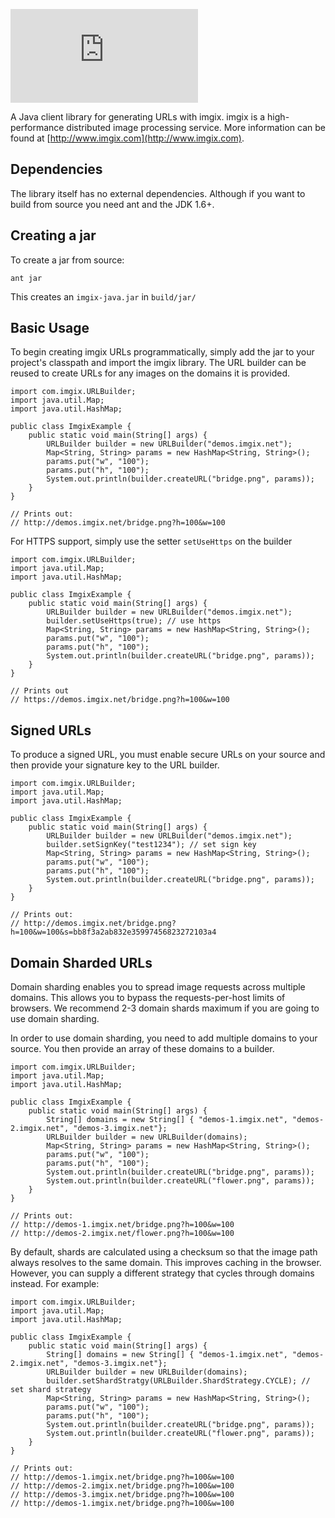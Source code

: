 ![imgix logo](https://assets.imgix.net/imgix-logo-web-2014.pdf?page=2&fm=png&w=200&h=200)

A Java client library for generating URLs with imgix. imgix is a high-performance
distributed image processing service. More information can be found at
[http://www.imgix.com](http://www.imgix.com).  


Dependencies
------------

The library itself has no external dependencies. Although if you want to build from source you need ant and the JDK 1.6+.

Creating a jar
--------------

To create a jar from source:

    ant jar

This creates an `imgix-java.jar` in `build/jar/`

Basic Usage
-----------

To begin creating imgix URLs programmatically, simply add the jar to your project's classpath and import the imgix library. The URL builder can be reused to create URLs for any
images on the domains it is provided.


    import com.imgix.URLBuilder;
    import java.util.Map;
    import java.util.HashMap;

    public class ImgixExample {
        public static void main(String[] args) {
            URLBuilder builder = new URLBuilder("demos.imgix.net");
            Map<String, String> params = new HashMap<String, String>();
            params.put("w", "100");
            params.put("h", "100");
            System.out.println(builder.createURL("bridge.png", params));
        }
    }

    // Prints out:
    // http://demos.imgix.net/bridge.png?h=100&w=100


For HTTPS support, simply use the setter `setUseHttps` on the builder

    import com.imgix.URLBuilder;
    import java.util.Map;
    import java.util.HashMap;

    public class ImgixExample {
        public static void main(String[] args) {
            URLBuilder builder = new URLBuilder("demos.imgix.net");
            builder.setUseHttps(true); // use https
            Map<String, String> params = new HashMap<String, String>();
            params.put("w", "100");
            params.put("h", "100");
            System.out.println(builder.createURL("bridge.png", params));
        }
    }

    // Prints out
    // https://demos.imgix.net/bridge.png?h=100&w=100


Signed URLs
-----------

To produce a signed URL, you must enable secure URLs on your source and then
provide your signature key to the URL builder.

    import com.imgix.URLBuilder;
    import java.util.Map;
    import java.util.HashMap;

    public class ImgixExample {
        public static void main(String[] args) {
            URLBuilder builder = new URLBuilder("demos.imgix.net");
            builder.setSignKey("test1234"); // set sign key
            Map<String, String> params = new HashMap<String, String>();
            params.put("w", "100");
            params.put("h", "100");
            System.out.println(builder.createURL("bridge.png", params));
        }
    }

	// Prints out:
    // http://demos.imgix.net/bridge.png?h=100&w=100&s=bb8f3a2ab832e35997456823272103a4


Domain Sharded URLs
-------------------

Domain sharding enables you to spread image requests across multiple domains.
This allows you to bypass the requests-per-host limits of browsers. We
recommend 2-3 domain shards maximum if you are going to use domain sharding.

In order to use domain sharding, you need to add multiple domains to your 
source. You then provide an array of these domains to a builder.

    import com.imgix.URLBuilder;
    import java.util.Map;
    import java.util.HashMap;

    public class ImgixExample {
        public static void main(String[] args) {
            String[] domains = new String[] { "demos-1.imgix.net", "demos-2.imgix.net", "demos-3.imgix.net"};
            URLBuilder builder = new URLBuilder(domains);
            Map<String, String> params = new HashMap<String, String>();
            params.put("w", "100");
            params.put("h", "100");
            System.out.println(builder.createURL("bridge.png", params));
            System.out.println(builder.createURL("flower.png", params));
        }
    }

    // Prints out:
    // http://demos-1.imgix.net/bridge.png?h=100&w=100
    // http://demos-2.imgix.net/flower.png?h=100&w=100


By default, shards are calculated using a checksum so that the image path
always resolves to the same domain. This improves caching in the browser. 
However, you can supply a different strategy that cycles through domains 
instead. For example:

    import com.imgix.URLBuilder;
    import java.util.Map;
    import java.util.HashMap;

    public class ImgixExample {
        public static void main(String[] args) {
            String[] domains = new String[] { "demos-1.imgix.net", "demos-2.imgix.net", "demos-3.imgix.net"};
            URLBuilder builder = new URLBuilder(domains);
            builder.setShardStratgy(URLBuilder.ShardStrategy.CYCLE); // set shard strategy
            Map<String, String> params = new HashMap<String, String>();
            params.put("w", "100");
            params.put("h", "100");
            System.out.println(builder.createURL("bridge.png", params));
            System.out.println(builder.createURL("flower.png", params));
        }
    }

    // Prints out:
    // http://demos-1.imgix.net/bridge.png?h=100&w=100
    // http://demos-2.imgix.net/bridge.png?h=100&w=100
    // http://demos-3.imgix.net/bridge.png?h=100&w=100
    // http://demos-1.imgix.net/bridge.png?h=100&w=100
